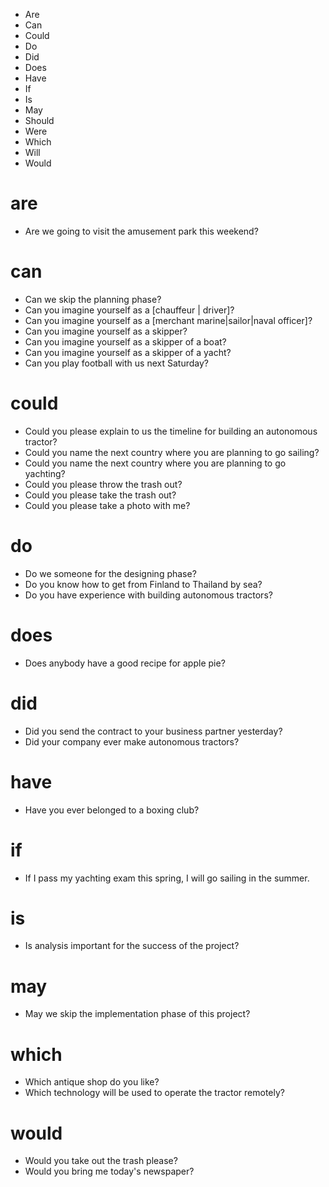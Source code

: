 - Are
- Can
- Could 
- Do 
- Did 
- Does
- Have 
- If
- Is 
- May 
- Should
- Were
- Which
- Will 
- Would 


# are
- Are we going to visit the amusement park this weekend?

# can

- Can we skip the planning phase?
- Can you imagine yourself as a [chauffeur | driver]?
- Can you imagine yourself as a [merchant marine|sailor|naval officer]?
- Can you imagine yourself as a skipper?
- Can you imagine yourself as a skipper of a boat?
- Can you imagine yourself as a skipper of a yacht?
- Can you play football with us next Saturday?

# could
- Could you please explain to us the timeline for building an autonomous tractor?
- Could you name the next country where you are planning to go sailing?
- Could you name the next country where you are planning to go yachting?
- Could you please throw the trash out?
- Could you please take the trash out?
- Could you please take a photo with me?



# do 
- Do we someone for the designing phase?
- Do you know how to get from Finland to Thailand by sea?
- Do you have experience with building autonomous tractors?

# does
- Does anybody have a good recipe for apple pie?

# did
- Did you send the contract to your business partner yesterday?
- Did your company ever make autonomous tractors?

# have
- Have you ever belonged to a boxing club?


# if
- If I pass my yachting exam this spring, I will go sailing in the summer.

# is
- Is analysis important for the success of the project?


# may
- May we skip the implementation phase of this project?

# which 
- Which antique shop do you like?
- Which technology will be used to operate the tractor remotely?

# would 
- Would you take out the trash please?
- Would you bring me today's newspaper?